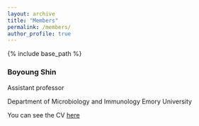 ```yaml
---
layout: archive
title: "Members"
permalink: /members/
author_profile: true
---
```


{% include base_path %}

### Boyoung Shin

Assistant professor

Department of Microbiology and Immunology
Emory University


You can see the CV [here](https://boyoung-shin.github.io/files/BShin_CV.pdf)
